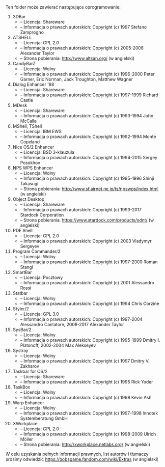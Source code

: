 Ten folder może zawierać następujące oprogramowanie:

1. 3DBar
   - – Licencja: Shareware
   - – Informacja o prawach autorskich: Copyright (c) 1997 Stefano Zamprogno
2. ATSHELL
   - – Licencja: GPL 2.0
   - – Informacja o prawach autorskich: Copyright (c) 2005-2006 Alexander Taylor
   - – Strona pobierania: http://www.altsan.org/ (w angielski)
3. CandyBarZ
   - – Licencja: Wolny
   - – Informacja o prawach autorskich: Copyright (c) 1996-2000 Peter Garner, Eric Norman, Jack Troughton, Matthew Wagner
4. Dialog Enhancer '98
   - – Licencja: Shareware
   - – Informacja o prawach autorskich: Copyright (c) 1997-1999 Richard Castle
5. MDesk
   - – Licencja: Shareware
   - – Informacja o prawach autorskich: Copyright (c) 1993-1994 John McCalla
6. MShell, TShell
   - – Licencja: IBM EWS
   - – Informacja o prawach autorskich: Copyright (c) 1992-1994 Monte Copeland
7. Nice OS/2 Enhancer
   - – Licencja: BSD 3-klauzula
   - – Informacja o prawach autorskich: Copyright (c) 1994-2015 Sergey Posokhov
8. NPS WPS Enhancer
   - – Licencja: Wolny
   - – Informacja o prawach autorskich: Copyright (c) 1995-1996 Shinji Takasugi
   - – Strona pobierania: http://www.sf.airnet.ne.jp/ts/npswps/index.html (w angielski)
9. Object Desktop
   - – Licencja: Shareware
   - – Informacja o prawach autorskich: Copyright (c) 1993-2017 Stardock Corporation
   - – Strona pobierania: https://www.stardock.com/products/odnt/ (w angielski)
10. PDE Shell
    - – Licencja: GPL 2.0
    - – Informacja o prawach autorskich: Copyright (c) 2003 Vladymyr Sergeyev
11. Program Commander/2
    - – Licencja: Wolny
    - – Informacja o prawach autorskich: Copyright (c) 1997-2000 Roman Stangl
12. SmartBar
    - – Licencja: Pocztowy
    - – Informacja o prawach autorskich: Copyright (c) 2001 Alessandro Rossi
13. Statbar
    - – Licencja: Wolny
    - – Informacja o prawach autorskich: Copyright (c) 1994 Chris Corzine
14. Styler/2
    - – Licencja: GPL 3.0
    - – Informacja o prawach autorskich: Copyright (c) 1997-2004 Alessandro Cantatore, 2008-2017 Alexander Taylor
15. SysBar/2
    - – Licencja: Wolny
    - – Informacja o prawach autorskich: Copyright (c) 1995-1999 Dmitry I. Platonoff, 2002-2004 Max Alekseyev
16. Systray
    - – Licencja: Wolny
    - – Informacja o prawach autorskich: Copyright (c) 1997 Dmitry V. Zakharov
17. Taskbar for OS/2
    - – Licencja: Shareware
    - – Informacja o prawach autorskich: Copyright (c) 1995 Rick Yoder
18. TaskBox
    - – Licencja: Wolny
    - – Informacja o prawach autorskich: Copyright (c) 1998 Kevin Ash
19. Warp Enhancer
    - – Licencja: Wolny
    - – Informacja o prawach autorskich: Copyright (c) 1997-1998 Innotek Systemberatung GmbH
20. XWorkplace
    - – Licencja: GPL 2.0
    - – Informacja o prawach autorskich: Copyright (c) 1998-2009 Ulrich Möller
    - – Strona pobierania: http://xworkplace.netlabs.org/ (w angielski)

W celu uzyskania pełnych informacji prawnych, list autorów i tłumaczy prosimy odwiedzić https://bobsgame.fandom.com/wiki/Extras (w angielski)
